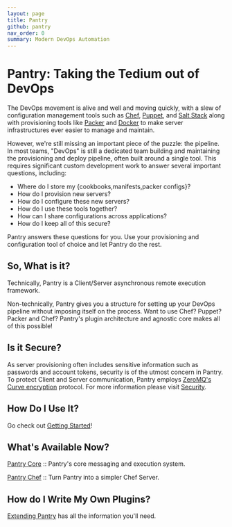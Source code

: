 ```yaml
---
layout: page
title: Pantry
github: pantry
nav_order: 0
summary: Modern DevOps Automation
---
```


# Pantry: Taking the Tedium out of DevOps

The DevOps movement is alive and well and moving quickly, with a slew of configuration management tools such as [Chef](http://www.getchef.com/chef/), [Puppet](http://puppetlabs.com/), and [Salt Stack](http://www.saltstack.com/) along with provisioning tools like [Packer](http://www.packer.io/) and [Docker](https://www.docker.io/) to make server infrastructures ever easier to manage and maintain.

However, we're still missing an important piece of the puzzle: the pipeline. In most teams, "DevOps" is still a dedicated team building and maintaining the provisioning and deploy pipeline, often built around a single tool. This requires significant custom development work to answer several important questions, including:

* Where do I store my {cookbooks,manifests,packer configs}?
* How do I provision new servers?
* How do I configure these new servers?
* How do I use these tools together?
* How can I share configurations across applications?
* How do I keep all of this secure?

Pantry answers these questions for you. Use your provisioning and configuration tool of choice and let Pantry do the rest.

## So, What is it?

Technically, Pantry is a Client/Server asynchronous remote execution framework.

Non-technically, Pantry gives you a structure for setting up your DevOps pipeline without imposing itself on the process. Want to use Chef? Puppet? Packer and Chef? Pantry's plugin architecture and agnostic core makes all of this possible!

## Is it Secure?

As server provisioning often includes sensitive information such as passwords and account tokens, security is of the utmost concern in Pantry. To protect Client and Server communication, Pantry employs [ZeroMQ's](http://zeromq.org/) [Curve encryption](http://curvezmq.org/) protocol. For more information please visit [Security](/core/security.html).


## How Do I Use It?

Go check out [Getting Started](/getting_started.html)!

## What's Available Now?

[Pantry Core](/core) :: Pantry's core messaging and execution system.

[Pantry Chef](/chef) :: Turn Pantry into a simpler Chef Server.

## How do I Write My Own Plugins?

[Extending Pantry](/core/extending.html) has all the information you'll need.


